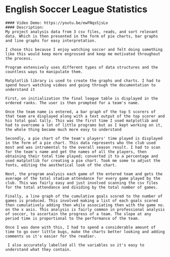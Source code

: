 # English Soccer League Statistics
    #### Video Demo: https://youtu.be/ewFNqsSjsLo
    #### Description:
    My project analysis data from 3 csv files, reads, and sort relevant data. Which is then presented in the form of pie charts, bar graphs
    and line graphs for easy interpretation.

    I chose this because I enjoy watching soccer and felt doing something like this would keep more engrossed and keep me motivated throughout the process.

    Program extensively uses different types of data structures and the countless ways to manipulate them.

    Matplotlib library is used to create the graphs and charts. I had to spend hours watching videos and going through the documentation to understand it

    First, on initialization the final league table is displayed in the ordered ranks. The user is then prompted for a team's name.

    Once the team name is entered, a bar graph of the top 5 scorers of that team are displayed along with a text output of the top scorer and his total goal tally. This was the first time I used matplotlib and had to overcome a lot of little programs but as I kept working on it, the whole thing became much more easy to understand

    Secondly, a pie chart of the team's players' time played is displayed in the form of a pie chart. This data represents who the club used most and was intrumental to the overall season result. I had to scan for the team's name and get the names of all the players, then obtaining their total time played; converted it to a percentage and used matplotlib for creating a pie chart. Took me some to adjust the fonts, editing the aesthetical look of the chart.

    Next, the program analysis each game of the entered team and gets the average of the total stadium attendance for every game played by the club. This was fairly easy and just involved scanning the csv files for the total attendance and dividing by the total number of games.

    Finally, a line graph of the cumulative goals scored to the number of games is produced. This involved making a list of each goals scored then cumulatively adding then while associating then with the game no. on the x axis. This analysis is fairly common in professional analysis of soccer, to ascertain the progress of a team. The slope at any period time is proportional to the performance of the team.

    Once I was done with this, I had to spend a considerable amount of time to go over little bugs, make the charts better looking and adding comments so it's easier for the readier.

     I also accurately labelled all the variables so it's easy to understand what they contain.
